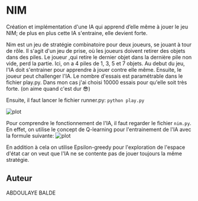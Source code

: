 # NIM

Création et implémentation d'une IA qui apprend d’elle même à jouer le jeu NIM; de plus en plus cette IA s'entraine, elle devient forte.

Nim est un jeu de stratégie combinatoire pour deux joueurs, se jouant à tour de rôle. Il s'agit d'un jeu de prise, où les joueurs doivent retirer des objets dans des piles. Le joueur ,qui retire le dernier objet dans la dernière pile non vide, perd la partie.
Ici, on a 4 piles de 1, 3, 5 et 7 objets. Au debut du jeu, l'IA doit s'entrainer pour apprendre à jouer contre elle même. Ensuite, le joueur peut challenger l'IA.
Le nombre d'essais est paramétrable dans le fichier play.py.
Dans mon cas j'ai choisi 10000 essais pour qu'elle soit très forte. (on aime quand c'est dur 😎)

Ensuite, il faut lancer le fichier runner.py: 
```python play.py```

![plot](./images/nim.png)

Pour comprendre le fonctionnement de l'IA, il faut regarder le fichier ```nim.py```.
En effet, on utilise le concept de Q-learning pour l'entrainement de l'IA avec la formule suivante:
![plot](./images/Qlearning.png)

En addition à cela on utilise Epsilon-greedy pour l'exploration de l'espace d'état car on veut que l'IA ne se contente pas de jouer toujours la même stratégie.


## Auteur
ABDOULAYE BALDE
